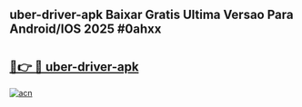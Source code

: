 ## uber-driver-apk Baixar Gratis Ultima Versao Para Android/IOS 2025 #0ahxx

# <h2><a href="https://ainizakaria.my?title=uber-driver-apk&ref=20M">🔗👉 🔴 uber-driver-apk</a></h2>

[![acn](https://github.com/user-attachments/assets/0f9c940e-d8b0-45ae-aac7-cd30a18b3e1c)](https://ainizakaria.my?title=uber-driver-apk&ref=20M)

